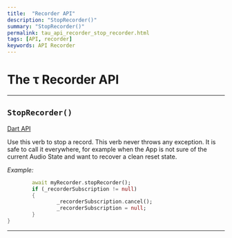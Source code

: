 ```yaml
---
title:  "Recorder API"
description: "StopRecorder()"
summary: "StopRecorder()"
permalink: tau_api_recorder_stop_recorder.html
tags: [API, recorder]
keywords: API Recorder
---
```

# The &tau; Recorder API
----------------------------------------------------------------------------------------------------------------------

## `StopRecorder()`

[Dart API](https://canardoux.github.io/tau/doc/flutter_sound/api/recorder/FlutterSoundRecorder/StopRecorder.html)

Use this verb to stop a record. This verb never throws any exception. It is safe to call it everywhere,
for example when the App is not sure of the current Audio State and want to recover a clean reset state.

*Example:*
```dart
        await myRecorder.stopRecorder();
        if (_recorderSubscription != null)
        {
                _recorderSubscription.cancel();
                _recorderSubscription = null;
        }
}
```

------------------------------------------------------------------------------------------------------------------------
